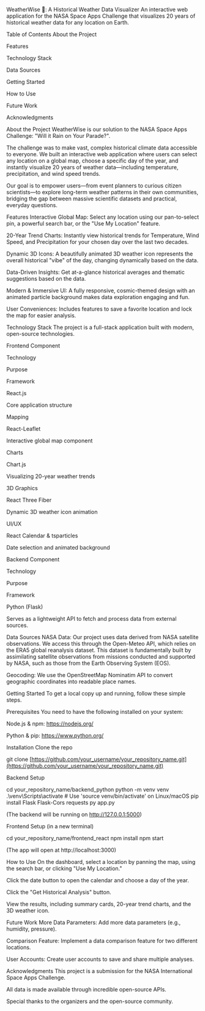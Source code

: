 WeatherWise 🚀: A Historical Weather Data Visualizer
An interactive web application for the NASA Space Apps Challenge that visualizes 20 years of historical weather data for any location on Earth.

Table of Contents
About the Project

Features

Technology Stack

Data Sources

Getting Started

How to Use

Future Work

Acknowledgments

About the Project
WeatherWise is our solution to the NASA Space Apps Challenge: "Will it Rain on Your Parade?".

The challenge was to make vast, complex historical climate data accessible to everyone. We built an interactive web application where users can select any location on a global map, choose a specific day of the year, and instantly visualize 20 years of weather data—including temperature, precipitation, and wind speed trends.

Our goal is to empower users—from event planners to curious citizen scientists—to explore long-term weather patterns in their own communities, bridging the gap between massive scientific datasets and practical, everyday questions.

Features
Interactive Global Map: Select any location using our pan-to-select pin, a powerful search bar, or the "Use My Location" feature.

20-Year Trend Charts: Instantly view historical trends for Temperature, Wind Speed, and Precipitation for your chosen day over the last two decades.

Dynamic 3D Icons: A beautifully animated 3D weather icon represents the overall historical "vibe" of the day, changing dynamically based on the data.

Data-Driven Insights: Get at-a-glance historical averages and thematic suggestions based on the data.

Modern & Immersive UI: A fully responsive, cosmic-themed design with an animated particle background makes data exploration engaging and fun.

User Conveniences: Includes features to save a favorite location and lock the map for easier analysis.

Technology Stack
The project is a full-stack application built with modern, open-source technologies.

Frontend
Component

Technology

Purpose

Framework

React.js

Core application structure

Mapping

React-Leaflet

Interactive global map component

Charts

Chart.js

Visualizing 20-year weather trends

3D Graphics

React Three Fiber

Dynamic 3D weather icon animation

UI/UX

React Calendar & tsparticles

Date selection and animated background

Backend
Component

Technology

Purpose

Framework

Python (Flask)

Serves as a lightweight API to fetch and process data from external sources.

Data Sources
NASA Data: Our project uses data derived from NASA satellite observations. We access this through the Open-Meteo API, which relies on the ERA5 global reanalysis dataset. This dataset is fundamentally built by assimilating satellite observations from missions conducted and supported by NASA, such as those from the Earth Observing System (EOS).

Geocoding: We use the OpenStreetMap Nominatim API to convert geographic coordinates into readable place names.

Getting Started
To get a local copy up and running, follow these simple steps.

Prerequisites
You need to have the following installed on your system:

Node.js & npm: https://nodejs.org/

Python & pip: https://www.python.org/

Installation
Clone the repo

git clone [https://github.com/your_username/your_repository_name.git](https://github.com/your_username/your_repository_name.git)


Backend Setup

cd your_repository_name/backend_python
python -m venv venv
.\venv\Scripts\activate  # Use 'source venv/bin/activate' on Linux/macOS
pip install Flask Flask-Cors requests
py app.py


(The backend will be running on http://127.0.0.1:5000)

Frontend Setup (in a new terminal)

cd your_repository_name/frontend_react
npm install
npm start


(The app will open at http://localhost:3000)

How to Use
On the dashboard, select a location by panning the map, using the search bar, or clicking "Use My Location."

Click the date button to open the calendar and choose a day of the year.

Click the "Get Historical Analysis" button.

View the results, including summary cards, 20-year trend charts, and the 3D weather icon.

Future Work
More Data Parameters: Add more data parameters (e.g., humidity, pressure).

Comparison Feature: Implement a data comparison feature for two different locations.

User Accounts: Create user accounts to save and share multiple analyses.

Acknowledgments
This project is a submission for the NASA International Space Apps Challenge.

All data is made available through incredible open-source APIs.

Special thanks to the organizers and the open-source community.

